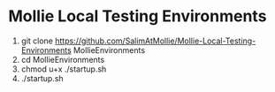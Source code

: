# Mollie Local Testing Environments
 
1. git clone https://github.com/SalimAtMollie/Mollie-Local-Testing-Environments MollieEnvironments
2. cd MollieEnvironments
2. chmod u+x ./startup.sh
3. ./startup.sh